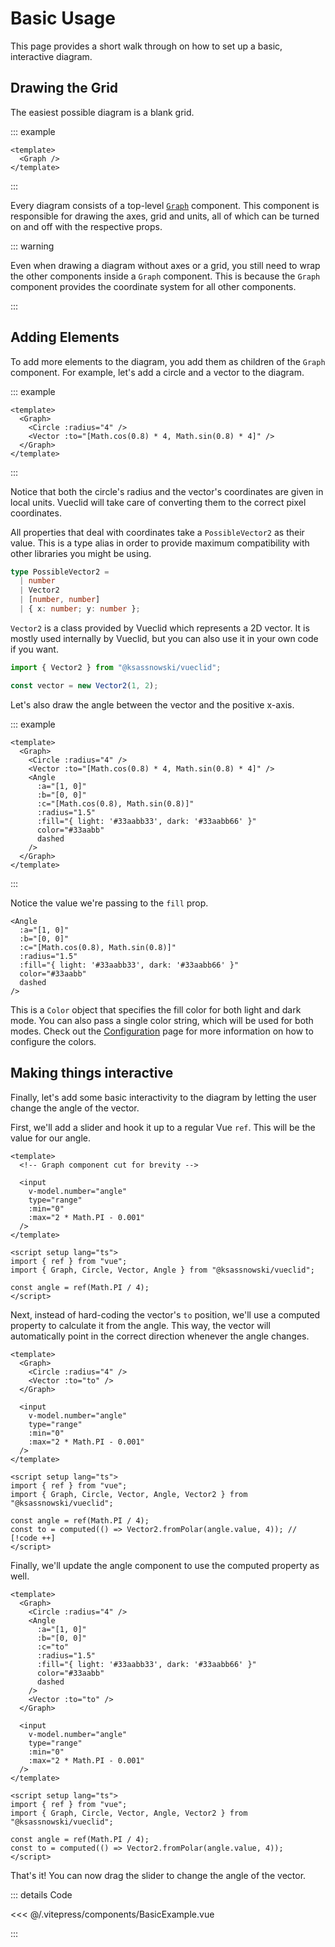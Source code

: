 # Basic Usage

<script setup>
import BasicExample from "./.vitepress/components/BasicExample.vue";
</script>

This page provides a short walk through on how to set up a basic, interactive diagram.

## Drawing the Grid

The easiest possible diagram is a blank grid.

::: example

```vue
<template>
  <Graph />
</template>
```

:::

Every diagram consists of a top-level [`Graph`](/components/graph) component. This component is responsible for drawing the axes, grid and units, all of which can be turned on and off with the respective props.

::: warning

Even when drawing a diagram without axes or a grid, you still need to wrap the other components inside a `Graph` component. This is because the `Graph` component provides the coordinate system for all other components.

:::

## Adding Elements

To add more elements to the diagram, you add them as children of the `Graph` component. For example, let's add a circle and a vector to the diagram.

::: example

```vue
<template>
  <Graph>
    <Circle :radius="4" />
    <Vector :to="[Math.cos(0.8) * 4, Math.sin(0.8) * 4]" />
  </Graph>
</template>
```

:::

Notice that both the circle's radius and the vector's coordinates are given in local units. Vueclid will take care of converting them to the correct pixel coordinates.

All properties that deal with coordinates take a `PossibleVector2` as their value. This is a type alias in order to provide maximum compatibility with other libraries you might be using.

```ts
type PossibleVector2 =
  | number
  | Vector2
  | [number, number]
  | { x: number; y: number };
```

`Vector2` is a class provided by Vueclid which represents a 2D vector. It is mostly used internally by Vueclid, but you can also use it in your own code if you want.

```ts
import { Vector2 } from "@ksassnowski/vueclid";

const vector = new Vector2(1, 2);
```

Let's also draw the angle between the vector and the positive x-axis.

::: example

```vue
<template>
  <Graph>
    <Circle :radius="4" />
    <Vector :to="[Math.cos(0.8) * 4, Math.sin(0.8) * 4]" />
    <Angle
      :a="[1, 0]"
      :b="[0, 0]"
      :c="[Math.cos(0.8), Math.sin(0.8)]"
      :radius="1.5"
      :fill="{ light: '#33aabb33', dark: '#33aabb66' }"
      color="#33aabb"
      dashed
    />
  </Graph>
</template>
```

:::

Notice the value we're passing to the `fill` prop.

```vue{6}
<Angle
  :a="[1, 0]"
  :b="[0, 0]"
  :c="[Math.cos(0.8), Math.sin(0.8)]"
  :radius="1.5"
  :fill="{ light: '#33aabb33', dark: '#33aabb66' }"
  color="#33aabb"
  dashed
/>
```

This is a `Color` object that specifies the fill color for both light and dark mode. You can also pass a single color string, which will be used for both modes. Check out the [Configuration](/configuration) page for more information on how to configure the colors.

## Making things interactive

Finally, let's add some basic interactivity to the diagram by letting the user change the angle of the vector.

First, we'll add a slider and hook it up to a regular Vue `ref`. This will be the value for our angle.

```vue
<template>
  <!-- Graph component cut for brevity -->

  <input
    v-model.number="angle"
    type="range"
    :min="0"
    :max="2 * Math.PI - 0.001"
  />
</template>

<script setup lang="ts">
import { ref } from "vue";
import { Graph, Circle, Vector, Angle } from "@ksassnowski/vueclid";

const angle = ref(Math.PI / 4);
</script>
```

Next, instead of hard-coding the vector's `to` position, we'll use a computed property to calculate it from the angle. This way, the vector will automatically point in the correct direction whenever the angle changes.

```vue
<template>
  <Graph>
    <Circle :radius="4" />
    <Vector :to="to" />
  </Graph>

  <input
    v-model.number="angle"
    type="range"
    :min="0"
    :max="2 * Math.PI - 0.001"
  />
</template>

<script setup lang="ts">
import { ref } from "vue";
import { Graph, Circle, Vector, Angle, Vector2 } from "@ksassnowski/vueclid";

const angle = ref(Math.PI / 4);
const to = computed(() => Vector2.fromPolar(angle.value, 4)); // [!code ++]
</script>
```

Finally, we'll update the angle component to use the computed property as well.

```vue {7}
<template>
  <Graph>
    <Circle :radius="4" />
    <Angle
      :a="[1, 0]"
      :b="[0, 0]"
      :c="to"
      :radius="1.5"
      :fill="{ light: '#33aabb33', dark: '#33aabb66' }"
      color="#33aabb"
      dashed
    />
    <Vector :to="to" />
  </Graph>

  <input
    v-model.number="angle"
    type="range"
    :min="0"
    :max="2 * Math.PI - 0.001"
  />
</template>

<script setup lang="ts">
import { ref } from "vue";
import { Graph, Circle, Vector, Angle, Vector2 } from "@ksassnowski/vueclid";

const angle = ref(Math.PI / 4);
const to = computed(() => Vector2.fromPolar(angle.value, 4));
</script>
```

That's it! You can now drag the slider to change the angle of the vector.

<BasicExample />

::: details Code

<<< @/.vitepress/components/BasicExample.vue

:::
